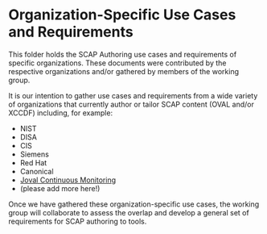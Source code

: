 # Organization-Specific Use Cases and Requirements

This folder holds the SCAP Authoring use cases and requirements of specific organizations. These documents were 
contributed by the respective organizations and/or gathered by members of the working group.

It is our intention to gather use cases and requirements from a wide variety of organizations that currently
author or tailor SCAP content (OVAL and/or XCCDF) including, for example:

- NIST
- DISA
- CIS
- Siemens
- Red Hat
- Canonical
- [Joval Continuous Monitoring](https://github.com/scapcommunity/authoring/blob/master/requirements/joval-continuous-monitoring.md)
- (please add more here!)

Once we have gathered these organization-specific use cases, the working group will collaborate to assess the overlap
and develop a general set of requirements for SCAP authoring to tools.



